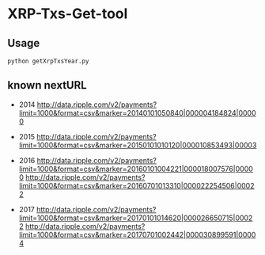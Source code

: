 # XRP-Txs-Get-tool

## Usage

`python getXrpTxsYear.py`

## known nextURL

- 2014 
http://data.ripple.com/v2/payments?limit=1000&format=csv&marker=20140101050840|000004184824|00000

- 2015
http://data.ripple.com/v2/payments?limit=1000&format=csv&marker=20150101010120|000010853493|00003

- 2016
http://data.ripple.com/v2/payments?limit=1000&format=csv&marker=20160101004221|000018007576|00000
http://data.ripple.com/v2/payments?limit=1000&format=csv&marker=20160701013310|000022254506|00022

- 2017
http://data.ripple.com/v2/payments?limit=1000&format=csv&marker=20170101014620|000026650715|00022
http://data.ripple.com/v2/payments?limit=1000&format=csv&marker=20170701002442|000030899591|00004
